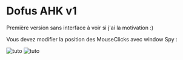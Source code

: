 # Dofus AHK v1
Première version sans interface à voir si j'ai la motivation :)

Vous devez modifier la position des MouseClicks avec window Spy : 


![tuto](https://github.com/HeadShootPxG/Ahk_dofus_1/image1.png?raw=true)
![tuto](https://github.com/HeadShootPxG/Ahk_dofus_1/image2.png?raw=true)

